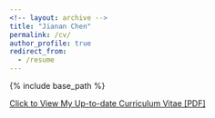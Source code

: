 ```yaml
---
<!-- layout: archive -->
title: "Jianan Chen"
permalink: /cv/
author_profile: true
redirect_from:
  - /resume
---
```


{% include base_path %}

[Click to View My Up-to-date Curriculum Vitae [PDF]](http://chenjn2010.github.io/files/jiananchen_cv.pdf)

